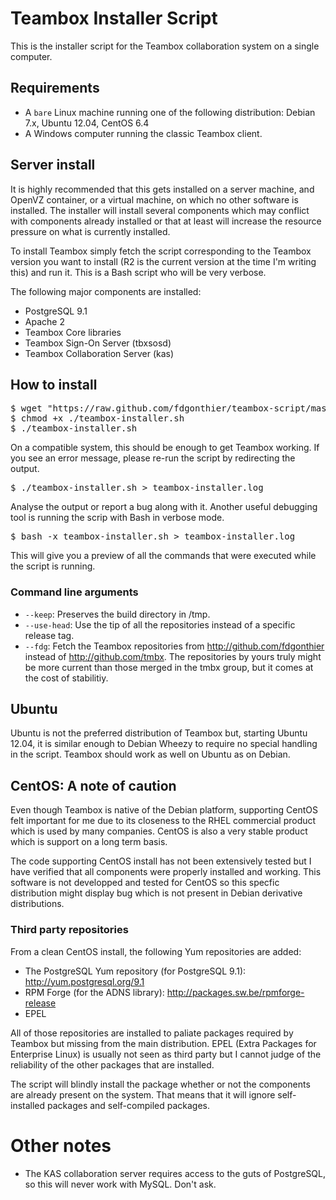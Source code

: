 # Teambox Installer Script

This is the installer script for the Teambox collaboration system on a single computer.

## Requirements

- A `bare` Linux machine running one of the following distribution: Debian 7.x, Ubuntu 12.04, CentOS 6.4
- A Windows computer running the classic Teambox client.

## Server install

It is highly recommended that this gets installed on a server machine, and OpenVZ container, or a virtual machine, on which no other software is installed. The installer will install several components which may conflict with components already installed or that at least will increase the resource pressure on what is currently installed.

To install Teambox simply fetch the script corresponding to the Teambox version you want to install (R2 is the current version at the time I'm writing this) and run it. This is a Bash script who will be very verbose.

The following major components are installed:

- PostgreSQL 9.1
- Apache 2
- Teambox Core libraries
- Teambox Sign-On Server (tbxsosd)
- Teambox Collaboration Server (kas)

## How to install

<pre>
$ wget "https://raw.github.com/fdgonthier/teambox-script/master/teambox-installer.sh"
$ chmod +x ./teambox-installer.sh
$ ./teambox-installer.sh
</pre>

On a compatible system, this should be enough to get Teambox working. If you see an error message, please re-run the script by redirecting the output.

<pre>
$ ./teambox-installer.sh > teambox-installer.log
</pre>

Analyse the output or report a bug along with it. Another useful debugging tool is running the scrip with Bash in verbose mode.

<pre>
$ bash -x teambox-installer.sh > teambox-installer.log
</pre>

This will give you a preview of all the commands that were executed while the script is running.

### Command line arguments

- `--keep`: Preserves the build directory in /tmp.
- `--use-head`: Use the tip of all the repositories instead of a specific release tag.
- `--fdg`: Fetch the Teambox repositories from http://github.com/fdgonthier instead of http://github.com/tmbx. The repositories by yours truly might be more current than those merged in the tmbx group, but it comes at the cost of stabilitiy.

## Ubuntu

Ubuntu is not the preferred distribution of Teambox but, starting Ubuntu 12.04, it is similar enough to Debian Wheezy to require no special handling in the script. Teambox should work as well on Ubuntu as on Debian.

## CentOS: A note of caution

Even though Teambox is native of the Debian platform, supporting CentOS felt important for me due to its closeness to the RHEL commercial product which is used by many companies. CentOS is also a very stable product which is support on a long term basis.

The code supporting CentOS install has not been extensively tested but I have verified that all components were properly installed and working. This software is not developped and tested for CentOS so this specfic distribution might display bug which is not present in Debian derivative distributions.

### Third party repositories

From a clean CentOS install, the following Yum repositories are added:

- The PostgreSQL Yum repository (for PostgreSQL 9.1): http://yum.postgresql.org/9.1
- RPM Forge (for the ADNS library): http://packages.sw.be/rpmforge-release
- EPEL

All of those repositories are installed to paliate packages required by Teambox but missing from the main distribution. EPEL (Extra Packages for Enterprise Linux) is usually not seen as third party but I cannot judge of the reliability of the other packages that are installed.

The script will blindly install the package whether or not the components are already present on the system. That means that it will ignore self-installed packages and self-compiled packages.

# Other notes

- The KAS collaboration server requires access to the guts of PostgreSQL, so this will never work with MySQL. Don't ask.